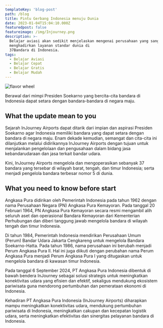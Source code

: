 ```yaml
---
templateKey: 'blog-post'
path: /blog
title: Pintu Gerbang Indonesia menuju Dunia
date: 2023-01-04T15:04:10.000Z
featuredpost: false
featureimage: /img/Injourney.png
description: >-
  Belajar aviasi akan sedikit menjelaskan mengenai perusahaan yang sangat profesional dan di isi oleh orang-orang yang mempunyai integritas tinggi. Jembatan udara Indonesia, pintu gerbang menuju dunia. InJourney Airports
  menghadirkan layanan standar dunia di
  37Bandara di Indonesia.
tags:
  - Belajar Aviasi
  - Belajar Cepat
  - Belajar Gratis
  - Belajar Mudah
---
```


![flavor wheel](/img/Injourney.png)

Berawal dari mimpi Presiden Soekarno yang bercita-cita bandara di Indonesia dapat setara dengan bandara-bandara di negara maju.

## What the update mean to you

Sejarah InJourney Airports dapat ditarik dari impian dan aspirasi Presiden Soekarno agar Indonesia memiliki bandara yang dapat setara dengan bandara di negara maju. Enam dekade kemudian, semangat dan cita-cita ini dilanjutkan melalui didirikannya InJourney Airports dengan tujuan untuk menjalankan pengelolaan dan pengusahaan dalam bidang jasa kebandarudaraan dan jasa terkait bandar udara.

Kini, InJourney Airports mengelola dan mengoperasikan sebanyak 37 bandara yang tersebar di wilayah barat, tengah, dan timur Indonesia; serta menjadi pengelola bandara terbesar nomor 5 di dunia.

## What you need to know before start

Angkasa Pura didirikan oleh Pemerintah Indonesia pada tahun 1962 dengan nama Perusahaan Negara (PN) Angkasa Pura Kemayoran. Pada tanggal 20 Februari 1964, PN Angkasa Pura Kemayoran secara resmi mengambil alih seluruh aset dan operasional Bandara Kemayoran dari Kementerian Perhubungan dan diberi tanggung jawab mengelola bandara di wilayah tengah dan timur Indonesia.

Di tahun 1984, Pemerintah Indonesia mendirikan Perusahaan Umum (Perum) Bandar Udara Jakarta Cengkareng untuk mengelola Bandara Soekarno-Hatta. Pada tahun 1986, nama perusahaan ini berubah menjadi Perum Angkasa Pura II. Hal ini juga diikuti dengan perubahan nama Perum Angkasa Pura menjadi Perum Angkasa Pura I yang ditugaskan untuk mengelola bandara di kawasan timur Indonesia.

Pada tanggal 6 September 2024, PT Angkasa Pura Indonesia dibentuk di bawah bendera InJourney sebagai solusi strategis untuk meningkatkan konektivitas udara yang efisien dan efektif, sekaligus mendukung ekosistem pariwisata guna mendorong pertumbuhan dan pemerataan ekonomi di Indonesia.

Kehadiran PT Angkasa Pura Indonesia (InJourney Airports) diharapkan mampu meningkatkan konektivitas udara, mendukung pertumbuhan pariwisata di Indonesia, meningkatkan cakupan dan kecepatan logistik udara, serta meningkatkan efektivitas dan sinergitas pelayanan bandara di Indonesia.